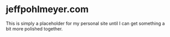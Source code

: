 # jeffpohlmeyer.com
This is simply a placeholder for my personal site until I can get something a bit more polished together.
